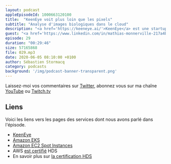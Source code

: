 ```yaml
---
layout: podcast
appleEpisodeId: 1000663120100
title:  "KeenEye voit plus loin que les pixels"
subtitle: "Analyse d'images biologiques dans le cloud"
description: "<a href='https://keeneye.ai/'>KeenEye</a> est une startup qui fournit des solutions d'analyse d'images biologiques et médicales à l'aide d'intelligence artificelle. Nous revenons ensemble sur le choix d'un prestataire certifié HDS, ensuite nous levons un coin du voile sur leur architecture faite de containeurs (et k8n), d'Amazon EC2 GPU, d'applications et d'API écrites en Go et d'apprentissage machine. Ils expliquent aussi comment ils maîtrisent leur facture cloud grâce aux instances Amazon EC2 Spot."
guest: "<a href='https://www.linkedin.com/in/mathias-monnerville-217a4b50/'>Mathias Monnerville</a>, CTO, <a href='https://keeneye.ai/'>KeenEye</a>, <a href='https://www.linkedin.com/in/grignonflorian/'>Florian Grignon</a>, Head of Infrastructure, <a href='https://keeneye.ai/'>KeenEye</a> et <a href='https://www.linkedin.com/in/shadinger/'>Stéphan Hadinger</a>, Directeur Technique, AWS France"
episode: 29
duration: "00:29:46"
size: 57165868
file: 029.mp3  
date: 2020-06-05 08:10:00 +0100
author: Sébastien Stormacq
category: podcasts
background: '/img/podcast-banner-transparent.png'
---
```


Laissez-moi vos commentaires sur [Twitter](https://twitter.com/sebsto), abonnez vous sur ma chaîne [YouTube](https://www.youtube.com/sebsto) ou [Twitch.tv](https://www.twitch.tv/sebAWS)

## Liens

Voici les liens vers les pages des services dont nous avons parlé dans l'épisode.

- [KeenEye](https://keeneye.ai)
- [Amazon EKS](https://aws.amazon.com/eks/) 
- [Amazon EC2 Spot Instances](https://aws.amazon.com/ec2/spot/)
- AWS [est certifié](https://aws.amazon.com/blogs/security/aws-achieves-hds-certification/) HDS
- En savoir plus sur [la certification HDS](https://esante.gouv.fr/labels-certifications/hds/certification-des-hebergeurs-de-donnees-de-sante)